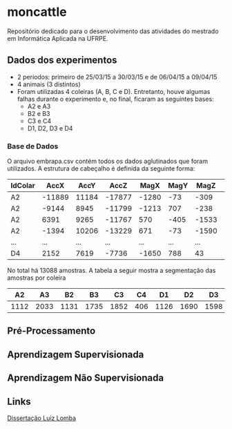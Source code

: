 # moncattle
Repositório dedicado para o desenvolvimento das atividades do mestrado em Informática Aplicada na UFRPE.

## Dados dos experimentos

* 2 períodos: primeiro de 25/03/15 a 30/03/15 e de 06/04/15 a 09/04/15
* 4 animais (3 distintos)
* Foram utilizadas 4 coleiras (A, B, C e D). Entretanto, houve algumas falhas durante o experimento e, no final, ficaram as seguintes bases:
  - A2 e A3
  - B2 e B3
  - C3 e C4
  - D1, D2, D3 e D4


### Base de Dados

O arquivo embrapa.csv contém todos os dados aglutinados que foram utilizados. A estrutura de cabeçalho é definida da seguinte forma:

IdColar | AccX | AccY | AccZ | MagX | MagY | MagZ | GirX | GirY | GirZ | Horario | Data | VelocidadeDeslocamento | Comportamento 
 --- | --- | --- |--- |--- |--- |--- |--- |--- |--- |--- |---|---|---
A2 | -11889 | 11184 | -17877 | -1280 | -73 | -309 | -4013 | 1260 | -31 | 131911.203 | 250515 | 000.0 | Comendo/Procurando
A2 | -9144 | 8945 | -11799 | -1213 | 707 | -238 | -394 | 2278 | -602 | 131949.203 | 250515 | 000.0 | Comendo/Procurando
A2 | 6391 | 9265 | -11767 | 570 | -405 | -1533 | -1072 | -1094 | 1854 | 132148.203 | 250515 | 000.0 | EmPe
A2 | -1394 | 10206 | -13229 | 671 | -73 | -1590 | 287 | 2253 | -2760 | 132151.203 | 250515 | 000.0 | Comendo/Procurando
...| ... | ... | ... | ... | ... | ... | ... | ... | ... | ... | ... | ... | ... 
D4 | 2152 | 7619 | -7736 | -1650 | 788 | 43 | -2980 | 3678 | -1357 | 122529.111 | 040715 | 000.0 | Comendo/Procurando


No total há 13088 amostras. A tabela a seguir mostra a segmentação das amostras por coleira

A2 | A3 | B2 | B3 | C3 | C4 | D1 | D2 | D3 | D4 | Total
--- | --- | --- |--- |--- |--- |--- |--- |--- |--- |--- | 
1112 | 2033 | 1131 | 1735 | 1852 | 406 | 1126 | 1690 | 1598 | 405 | 13088


## Pré-Processamento


## Aprendizagem Supervisionada


## Aprendizagem Não Supervisionada



## Links

[Dissertação Luiz Lomba](https://repositorio.ufms.br/jspui/bitstream/123456789/2627/1/LUIZ%20FERNANDO%20DELBONI%20LOMBA.pdf)

